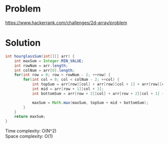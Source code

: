 # Problem
https://www.hackerrank.com/challenges/2d-array/problem

# Solution
```java
int hourglassSum(int[][] arr) {
    int maxSum = Integer.MIN_VALUE;
    int rowNum = arr.length;
    int colNum = arr[0].length;
    for(int row = 0; row < rowNum - 2; ++row) {
        for(int col = 0; col < colNum - 2; ++col) {
            int topSum = arr[row][col] + arr[row][col + 1] + arr[row][col + 2];
            int mid = arr[row + 1][col + 1];
            int bottomSum = arr[row + 2][col] + arr[row + 2][col + 1] + arr[row + 2][col + 2];

            maxSum = Math.max(maxSum, topSum + mid + bottomSum);
        }
    }
    return maxSum;
}
```

Time complexity: O(N^2)<br/>
Space complexity: O(1)
